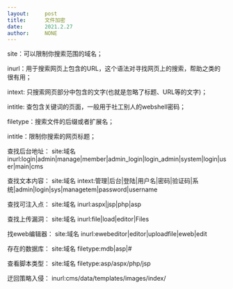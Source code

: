```yaml
---
layout:     post
title:      文件加密
date:       2021.2.27
author:     NONE
---
```


site：可以限制你搜索范围的域名；

inurl：用于搜索网页上包含的URL，这个语法对寻找网页上的搜索，帮助之类的很有用；

intext: 只搜索网页<body>部分中包含的文字(也就是忽略了标题、URL等的文字)；

intitle: 查包含关键词的页面，一般用于社工别人的webshell密码；

filetype：搜索文件的后缀或者扩展名；

intitle：限制你搜索的网页标题；

查找后台地址：
site:域名inurl:login|admin|manage|member|admin_login|login_admin|system|login|user|main|cms

查找文本内容：
site:域名 intext:管理|后台|登陆|用户名|密码|验证码|系统|admin|login|sys|managetem|password|username

查找可注入点：
site:域名 inurl:aspx|jsp|php|asp

查找上传漏洞：
site:域名 inurl:file|load|editor|Files

找eweb编辑器：
site:域名 inurl:ewebeditor|editor|uploadfile|eweb|edit

存在的数据库：
site:域名 filetype:mdb|asp|#

查看脚本类型：
site:域名 filetype:asp/aspx/php/jsp

迂回策略入侵：
inurl:cms/data/templates/images/index/
